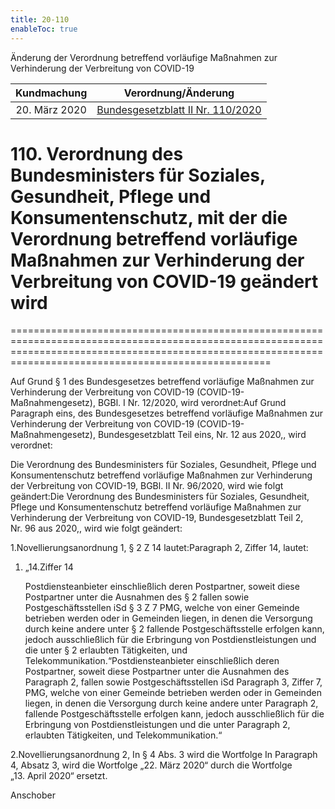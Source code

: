 ```yaml
---
title: 20-110
enableToc: true
---
```


Änderung der Verordnung betreffend vorläufige Maßnahmen zur Verhinderung der Verbreitung von COVID-19

| Kundmachung   | Verordnung/Änderung |
|:-------------:|:----------------:|
| 20. März 2020 |  [Bundesgesetzblatt II Nr. 110/2020](https://www.ris.bka.gv.at/eli/bgbl/II/2020/110)|

# 110\. Verordnung des Bundesministers für Soziales, Gesundheit, Pflege und Konsumentenschutz, mit der die Verordnung betreffend vorläufige Maßnahmen zur Verhinderung der Verbreitung von COVID-19 geändert wird
===============================================================================================================================================================================================================

Auf Grund § 1 des Bundesgesetzes betreffend vorläufige Maßnahmen zur Verhinderung der Verbreitung von COVID-19 (COVID-19-Maßnahmengesetz), BGBl. I Nr. 12/2020, wird verordnet:Auf Grund Paragraph eins, des Bundesgesetzes betreffend vorläufige Maßnahmen zur Verhinderung der Verbreitung von COVID-19 (COVID-19-Maßnahmengesetz), Bundesgesetzblatt Teil eins, Nr. 12 aus 2020,, wird verordnet:

Die Verordnung des Bundesministers für Soziales, Gesundheit, Pflege und Konsumentenschutz betreffend vorläufige Maßnahmen zur Verhinderung der Verbreitung von COVID-19, BGBl. II Nr. 96/2020, wird wie folgt geändert:Die Verordnung des Bundesministers für Soziales, Gesundheit, Pflege und Konsumentenschutz betreffend vorläufige Maßnahmen zur Verhinderung der Verbreitung von COVID-19, Bundesgesetzblatt Teil 2, Nr. 96 aus 2020,, wird wie folgt geändert:

1.Novellierungsanordnung 1, § 2 Z 14 lautet:Paragraph 2, Ziffer 14, lautet:

1.  „14.Ziffer 14
    
    Postdiensteanbieter einschließlich deren Postpartner, soweit diese Postpartner unter die Ausnahmen des § 2 fallen sowie Postgeschäftsstellen iSd § 3 Z 7 PMG, welche von einer Gemeinde betrieben werden oder in Gemeinden liegen, in denen die Versorgung durch keine andere unter § 2 fallende Postgeschäftsstelle erfolgen kann, jedoch ausschließlich für die Erbringung von Postdienstleistungen und die unter § 2 erlaubten Tätigkeiten, und Telekommunikation.“Postdiensteanbieter einschließlich deren Postpartner, soweit diese Postpartner unter die Ausnahmen des Paragraph 2, fallen sowie Postgeschäftsstellen iSd Paragraph 3, Ziffer 7, PMG, welche von einer Gemeinde betrieben werden oder in Gemeinden liegen, in denen die Versorgung durch keine andere unter Paragraph 2, fallende Postgeschäftsstelle erfolgen kann, jedoch ausschließlich für die Erbringung von Postdienstleistungen und die unter Paragraph 2, erlaubten Tätigkeiten, und Telekommunikation.“
    

2.Novellierungsanordnung 2, In § 4 Abs. 3 wird die Wortfolge In Paragraph 4, Absatz 3, wird die Wortfolge „22. März 2020“ durch die Wortfolge „13. April 2020“ ersetzt.

Anschober